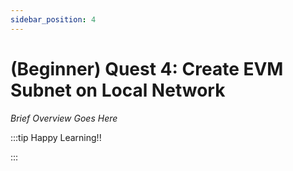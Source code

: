 ```yaml
---
sidebar_position: 4
---
```


# (Beginner) Quest 4: Create EVM Subnet on Local Network

_Brief Overview Goes Here_

:::tip Happy Learning!!

<QuestButton text="Go To Quest" link="https://app.stackup.dev/quest_page/beginner-quest-4-create-evm-subnet-on-local-network" />

:::
